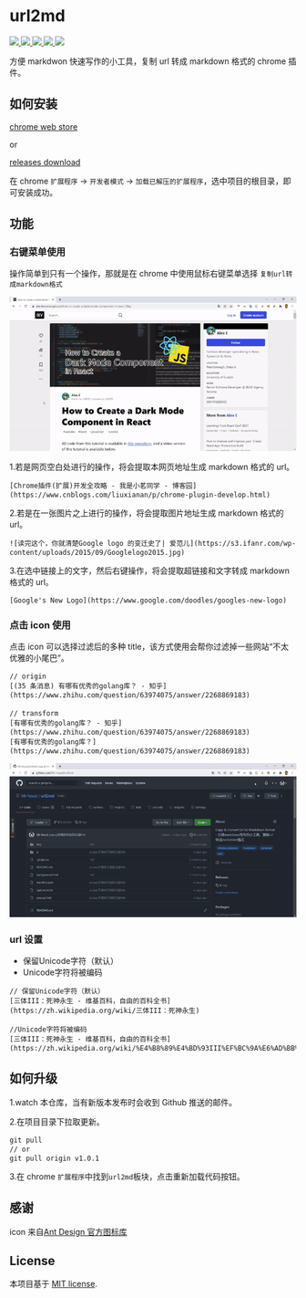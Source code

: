 # url2md

<p >
    <a href="">
        <img src="https://badgen.net/github/release/mr-houzi/url2md/stable">
    </a>
    <a href="">
        <img src="https://badgen.net/github/stars/mr-houzi/url2md">
    </a>
    <!-- <a href="">
        <img src="https://badgen.net/github/assets-dl/mr-houzi/url2md">
    </a> -->
    <a href="">
        <img src="https://badgen.net/chrome-web-store/v/ecdciemleflfmjghiimgklihlfimhocm">
    </a>
    <a href="">
        <img src="https://badgen.net/chrome-web-store/stars/ecdciemleflfmjghiimgklihlfimhocm">
    </a>
    <a href="">
        <img src="https://badgen.net/github/license/mr-houzi/url2md">
    </a>
</p >

方便 markdwon 快速写作的小工具，复制 url 转成 markdown 格式的 chrome 插件。

## 如何安装

[chrome web store](https://chrome.google.com/webstore/detail/url2md/ecdciemleflfmjghiimgklihlfimhocm)

or

[releases download](https://github.com/Mr-houzi/url2md/releases)

在 chrome `扩展程序` -> `开发者模式` -> `加载已解压的扩展程序`，选中项目的根目录，即可安装成功。

## 功能

### 右键菜单使用

操作简单到只有一个操作，那就是在 chrome 中使用鼠标右键菜单选择 `复制url转成markdown格式`

![](./doc/img/url2md-demo1.gif)

1.若是网页空白处进行的操作，将会提取本网页地址生成 markdown 格式的 url。

```text
[Chrome插件(扩展)开发全攻略 - 我是小茗同学 - 博客园](https://www.cnblogs.com/liuxianan/p/chrome-plugin-develop.html)
```
 
2.若是在一张图片之上进行的操作，将会提取图片地址生成 markdown 格式的 url。

```text
![读完这个，你就清楚Google logo 的变迁史了| 爱范儿](https://s3.ifanr.com/wp-content/uploads/2015/09/Googlelogo2015.jpg)
```

3.在选中链接上的文字，然后右键操作，将会提取超链接和文字转成 markdown 格式的 url。

```text
[Google's New Logo](https://www.google.com/doodles/googles-new-logo)
```

### 点击 icon 使用

点击 icon 可以选择过滤后的多种 title，该方式使用会帮你过滤掉一些网站“不太优雅的小尾巴”。

```text
// origin
[(35 条消息) 有哪有优秀的golang库？ - 知乎](https://www.zhihu.com/question/63974075/answer/2268869183)

// transform
[有哪有优秀的golang库？ - 知乎](https://www.zhihu.com/question/63974075/answer/2268869183)
[有哪有优秀的golang库？](https://www.zhihu.com/question/63974075/answer/2268869183)
```

![](./doc/img/url2md-demo2.gif)

### url 设置

- 保留Unicode字符（默认）
- Unicode字符将被编码

```text
// 保留Unicode字符（默认）
[三体III：死神永生 - 维基百科，自由的百科全书](https://zh.wikipedia.org/wiki/三体III：死神永生)

//Unicode字符将被编码
[三体III：死神永生 - 维基百科，自由的百科全书](https://zh.wikipedia.org/wiki/%E4%B8%89%E4%BD%93III%EF%BC%9A%E6%AD%BB%E7%A5%9E%E6%B0%B8%E7%94%9F)
```

## 如何升级

1.watch 本仓库，当有新版本发布时会收到 Github 推送的邮件。

2.在项目目录下拉取更新。

```
git pull
// or
git pull origin v1.0.1
```
3.在 chrome `扩展程序`中找到`url2md`板块，点击重新加载代码按钮。

## 感谢

icon 来自[Ant Design 官方图标库](https://www.iconfont.cn/collections/detail?spm=a313x.7781069.1998910419.dc64b3430&cid=9402)

## License

本项目基于 [MIT license](https://opensource.org/licenses/MIT).
